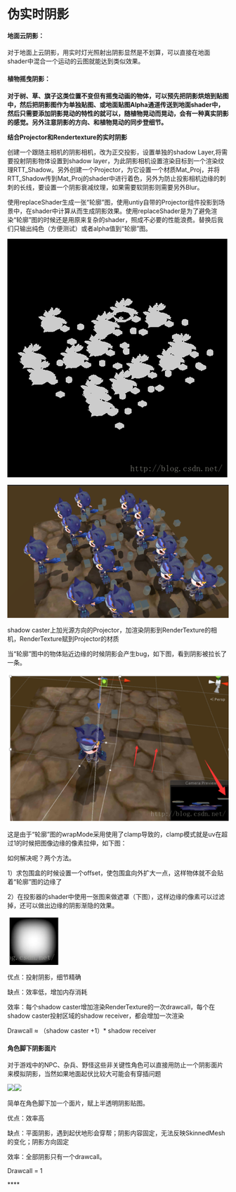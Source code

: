 # 伪实时阴影

#### 地面云阴影：

对于地面上云阴影，用实时灯光照射出阴影显然是不划算，可以直接在地面shader中混合一个运动的云图就能达到类似效果。

#### 植物摇曳阴影：

 ****对于树、草、旗子这类位置不变但有摇曳动画的物体，可以预先把阴影烘焙到贴图中，然后把阴影图作为单独贴图、或地面贴图Alpha通道传送到地面shader中，然后只需要添加阴影晃动的特性的就可以，随植物晃动而晃动，会有一种真实阴影的感觉。另外注意阴影的方向、和植物晃动的同步登细节**。**

 **结合Projector和Rendertexture的实时阴影**

创建一个跟随主相机的阴影相机，改为正交投影，设置单独的shadow Layer,将需要投射阴影物体设置到shadow layer，为此阴影相机设置渲染目标到一个渲染纹理RTT\_Shadow。另外创建一个Projector，为它设置一个材质Mat\_Proj，并将RTT\_Shadow传到Mat\_Proj的shader中进行着色，另外为防止投影相机边缘的刺刺的长线，要设置一个阴影衰减纹理，如果需要软阴影则需要另外Blur。

使用replaceShader生成一张“轮廓”图，使用untiy自带的Projector组件投影到场景中，在shader中计算从而生成阴影效果。使用replaceShader是为了避免渲染“轮廓”图的时候还是用原来复杂的shader，照成不必要的性能浪费。替换后我们只输出纯色（方便测试）或者alpha值到“轮廓”图。

![](../../.gitbook/assets/image%20%2843%29.png)

![](../../.gitbook/assets/image%20%2853%29.png)

shadow caster上加光源方向的Projector，加渲染阴影到RenderTexture的相机，RenderTexture赋到Projector的材质

当“轮廓”图中的物体贴近边缘的时候阴影会产生bug，如下图，看到阴影被拉长了一条。

![](../../.gitbook/assets/image%20%2846%29.png)

这是由于“轮廓”图的wrapMode采用使用了clamp导致的，clamp模式就是uv在超过1的时候把图像边缘的像素拉伸，如下图：

如何解决呢？两个方法。

1）求包围盒的时候设置一个offset，使包围盒向外扩大一点，这样物体就不会贴着“轮廓”图的边缘了

2）在投影器的shader中使用一张图来做遮罩（下图），这样边缘的像素可以过滤掉，还可以做出边缘的阴影渐隐的效果。

![](../../.gitbook/assets/image%20%2849%29.png)

优点：投射阴影，细节精确

缺点：效率低，增加内存消耗

效率：每个shadow caster增加渲染RenderTexture的一次drawcall，每个在shadow caster投射区域的shadow receiver，都会增加一次渲染

Drawcall ≈ （shadow caster +1）\* shadow receiver

####  **角色脚下阴影面片**

  
对于游戏中的NPC、杂兵、野怪这些非关键性角色可以直接用防止一个阴影面片来模拟阴影，当然如果地面起伏比较大可能会有穿插问题

![](http://km.oa.com/files/photos/pictures/201707/1499402769_23_w600_h400.png)![](http://km.oa.com/articles/show/329935?from=iSearch) 

简单在角色脚下加一个面片，赋上半透明阴影贴图。

优点：效率高

缺点：平面阴影，遇到起伏地形会穿帮；阴影内容固定，无法反映SkinnedMesh的变化；阴影方向固定

效率：全部阴影只有一个drawcall。 

Drawcall = 1

\*\*\*\*

